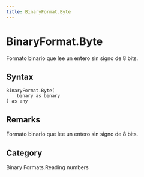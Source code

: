 ```yaml
---
title: BinaryFormat.Byte
---
```


# BinaryFormat.Byte


Formato binario que lee un entero sin signo de 8 bits.


## Syntax

```powerquery
BinaryFormat.Byte(
    binary as binary
) as any
```


## Remarks

Formato binario que lee un entero sin signo de 8 bits.



## Category
Binary Formats.Reading numbers

